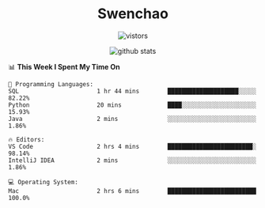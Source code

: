<h1 align="center">Swenchao</h3>

<p align="center">
  <img src="https://visitor-badge.glitch.me/badge?page_id=Swenchao" alt="vistors" />
</p>

<p align="center">
  <img src="https://github-readme-stats.vercel.app/api?username=Swenchao&count_private=true&show_icons=true&theme=vue-dark&hide_title=true" alt="github stats" />
</p>

<!--START_SECTION:waka-->
📊 **This Week I Spent My Time On** 

```text
💬 Programming Languages: 
SQL                      1 hr 44 mins        ████████████████████░░░░░   82.22% 
Python                   20 mins             ████░░░░░░░░░░░░░░░░░░░░░   15.93% 
Java                     2 mins              ░░░░░░░░░░░░░░░░░░░░░░░░░   1.86%

🔥 Editors: 
VS Code                  2 hrs 4 mins        ████████████████████████░   98.14% 
IntelliJ IDEA            2 mins              ░░░░░░░░░░░░░░░░░░░░░░░░░   1.86%

💻 Operating System: 
Mac                      2 hrs 6 mins        █████████████████████████   100.0%

```


<!--END_SECTION:waka-->
